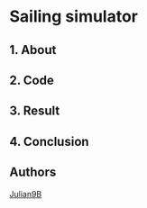 # Sailing simulator

## 1. About

## 2. Code

## 3. Result

## 4. Conclusion

## Authors

[Julian9B](https://github.com/Julian9B)
